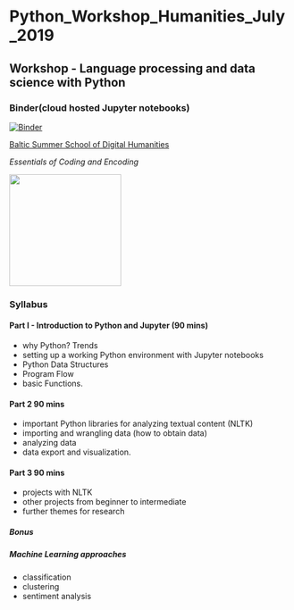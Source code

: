 # Python_Workshop_Humanities_July_2019
## Workshop - Language processing and data science with Python

### Binder(cloud hosted Jupyter notebooks)
[![Binder](https://mybinder.org/badge.svg)](https://mybinder.org/v2/gh/ValRCS/Python_Workshop_Humanities_July_2019/master)

[Baltic Summer School of Digital Humanities](http://www.digitalhumanities.lv/bssdh/2019/)

*Essentials of Coding and Encoding*


<img src="http://site-512948.mozfiles.com/files/512948/medium/Digital_02.png" width="200">



### Syllabus

#### Part I - Introduction to Python and Jupyter (90 mins)

* why Python? Trends
* setting up a working Python environment with Jupyter notebooks
* Python Data Structures
* Program Flow
* basic Functions.

#### Part 2 90 mins

* important Python libraries for analyzing textual content (NLTK)
* importing and wrangling data (how to obtain data)
* analyzing data
* data export and visualization.

#### Part 3 90 mins

* projects with NLTK
* other projects from beginner to intermediate 
* further themes for research

##### Bonus
##### Machine Learning approaches
* classification
* clustering
* sentiment analysis


